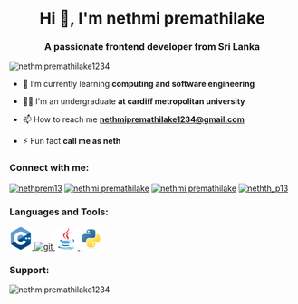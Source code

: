 

<h1 align="center">Hi 👋, I'm nethmi premathilake</h1>
<h3 align="center">A passionate frontend developer from Sri Lanka</h3>

<p align="left"> <img src="https://komarev.com/ghpvc/?username=nethmipremathilake1234&label=Profile%20views&color=0e75b6&style=flat" alt="nethmipremathilake1234" /> </p>

- 🌱 I’m currently learning **computing and software engineering**

- 👨‍💻 I'm an undergraduate **at cardiff metropolitan university**

- 📫 How to reach me **nethmipremathilake1234@gmail.com**

- ⚡ Fun fact **call me as neth**

<h3 align="left">Connect with me:</h3>
<p align="left">
<a href="https://twitter.com/nethprem13" target="blank"><img align="center" src="https://raw.githubusercontent.com/rahuldkjain/github-profile-readme-generator/master/src/images/icons/Social/twitter.svg" alt="nethprem13" height="30" width="40" /></a>
<a href="https://linkedin.com/in/nethmi premathilake" target="blank"><img align="center" src="https://raw.githubusercontent.com/rahuldkjain/github-profile-readme-generator/master/src/images/icons/Social/linked-in-alt.svg" alt="nethmi premathilake" height="30" width="40" /></a>
<a href="https://fb.com/nethmi premathilake" target="blank"><img align="center" src="https://raw.githubusercontent.com/rahuldkjain/github-profile-readme-generator/master/src/images/icons/Social/facebook.svg" alt="nethmi premathilake" height="30" width="40" /></a>
<a href="https://instagram.com/nethth_p13" target="blank"><img align="center" src="https://raw.githubusercontent.com/rahuldkjain/github-profile-readme-generator/master/src/images/icons/Social/instagram.svg" alt="nethth_p13" height="30" width="40" /></a>
</p>

<h3 align="left">Languages and Tools:</h3>
<p align="left"> <a href="https://www.w3schools.com/cpp/" target="_blank" rel="noreferrer"> <img src="https://raw.githubusercontent.com/devicons/devicon/master/icons/cplusplus/cplusplus-original.svg" alt="cplusplus" width="40" height="40"/> </a> <a href="https://git-scm.com/" target="_blank" rel="noreferrer"> <img src="https://www.vectorlogo.zone/logos/git-scm/git-scm-icon.svg" alt="git" width="40" height="40"/> </a> <a href="https://www.java.com" target="_blank" rel="noreferrer"> <img src="https://raw.githubusercontent.com/devicons/devicon/master/icons/java/java-original.svg" alt="java" width="40" height="40"/> </a> <a href="https://www.python.org" target="_blank" rel="noreferrer"> <img src="https://raw.githubusercontent.com/devicons/devicon/master/icons/python/python-original.svg" alt="python" width="40" height="40"/> </a> </p>

<h3 align="left">Support:</h3>
<p><a href="https://www.buymeacoffee.com/nethmipremathilake1234"> <img align="left" src="https://cdn.buymeacoffee.com/buttons/v2/default-yellow.png" height="50" width="210" alt="nethmipremathilake1234" /></a></p><br><br>


